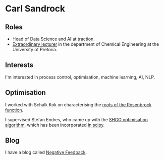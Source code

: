 # Carl Sandrock

## Roles

* Head of Data Science and AI at [traction](https://brandtraction.co.uk).
* [Extraordinary lecturer](www.up.ac.za/chemeng/csandrock) in the department of Chemical Engineering at the University of Pretoria.

## Interests

I'm interested in process control, optimisation, machine learning, AI, NLP.

## Optimisation
I worked with Schalk Kok on characterising the [roots of the Rosenbrock function](https://www.mitpressjournals.org/doi/abs/10.1162/evco.2009.17.3.437).

I supervised Stefan Endres, who came up with the [SHGO optimisation algorithm](https://shgo.readthedocs.io), which has been incorporated [in scipy](https://docs.scipy.org/doc/scipy/reference/generated/scipy.optimize.shgo.html).

## Blog

I have a blog called [Negative Feedback](https://negfeedback.blogspot.com).

<!--
**alchemyst/alchemyst** is a ✨ _special_ ✨ repository because its `README.md` (this file) appears on your GitHub profile.

Here are some ideas to get you started:

- 🔭 I’m currently working on ...
- 🌱 I’m currently learning ...
- 👯 I’m looking to collaborate on ...
- 🤔 I’m looking for help with ...
- 💬 Ask me about ...
- 📫 How to reach me: ...
- 😄 Pronouns: ...
- ⚡ Fun fact: ...
-->

